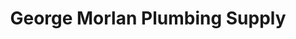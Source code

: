 ---
title: "George Morlan Plumbing Supply"
url: /lincoln-city/george-morlan-plumbing-supply/
shop: Baustoffe
---